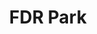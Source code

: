---
pid: pt97
title: FDR Park
location_transcription: Broad + Pattersion
coordinates: "[-75.17886800531, 39.904342392758]"
zipcode: '19147'
gen_neighborhood: South Philadelphia
neighborhood: Queen Village,Bella Vista,Pennsport,Italian Market
outside_phl: 
age: '32'
age_range: 30-39
instagram: 
image_file_name: pt_97.jpg
proposal_transcription: |-
  FDR skate park
  lighting
topic: Environment,Sports
topic_summary: 0, 0
type: Space,Park
keywords_other: recreation, skate park
credit: Thomas Leabourne III
image_labels: 
twitter: 
facebook: 
permalink: "/monuments/pt97/"
layout: item-page
---